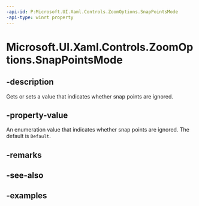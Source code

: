 ```yaml
---
-api-id: P:Microsoft.UI.Xaml.Controls.ZoomOptions.SnapPointsMode
-api-type: winrt property
---
```


# Microsoft.UI.Xaml.Controls.ZoomOptions.SnapPointsMode

<!--
public Microsoft.UI.Xaml.Controls.SnapPointsMode SnapPointsMode { get; set; }
-->

## -description

Gets or sets a value that indicates whether snap points are ignored.

## -property-value

An enumeration value that indicates whether snap points are ignored. The default is `Default`.

## -remarks

## -see-also

## -examples

